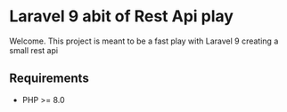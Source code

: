 # Laravel 9 abit of Rest Api play
Welcome. This project is meant to be a fast play with Laravel 9 creating a small rest api

## Requirements
- PHP >= 8.0
